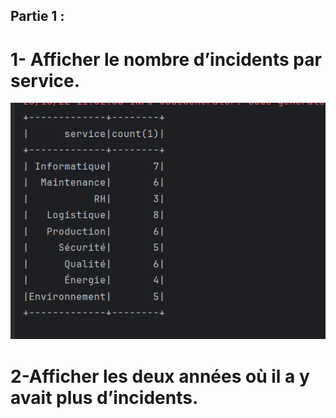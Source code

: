## Partie 1 :
# 1- Afficher le nombre d’incidents par service.

![img.png](img.png)

# 2-Afficher les deux années où il a y avait plus d’incidents.

